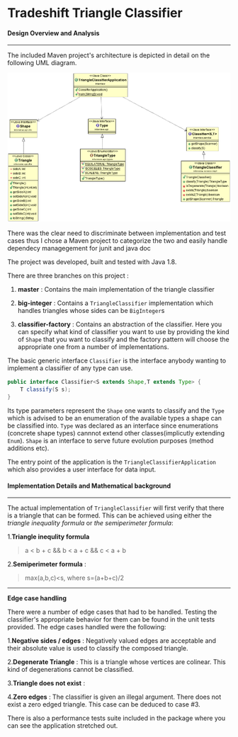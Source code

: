 # Tradeshift Triangle Classifier
#### Design Overview and Analysis
____________________________________________
The included Maven project's architecture is depicted in detail on the following UML diagram.

![alt text](https://github.com/tonyflow/tradeshift/blob/master/classifier-class-diagram.png "Class Diagram")

There was the clear need to discriminate between implementation and test cases thus I chose a Maven project to categorize the two and easily handle dependecy managegement for junit and java doc

The project was developed, built and tested with Java 1.8.

There are three branches on this project :

1. **master** : Contains the main implementation of the triangle classifier

2. **big-integer** : Contains a `TriangleClassifier` implementation which handles triangles whose sides can be `BigInteger`s

3. **classifier-factory** : Contains an abstraction of the classifier. Here you can specify what kind of classifier you want to use by providing the kind of `Shape` that you want to classify and the factory pattern will choose the appropriate one from a number of implementations.


The basic generic interface `Classifier` is the interface anybody wanting to implement a classifier of any type can use.

```java
public interface Classifier<S extends Shape,T extends Type> {
	T classify(S s);
}
```


Its type parameters represent the `Shape` one wants to classify and the `Type` which is advised to be an enumeration of the available types a shape can be classified into.
`Type` was declared as an interface since enumerations (concrete shape types) cannnot extend other classes(implicutly extending `Enum`).
`Shape` is an interface to serve future evolution purposes (method additions etc).

The entry point of the application is the `TriangleClassifierApplication` which also provides a user interface for data input.


#### Implementation Details and Mathematical background
____________________________________________
The actual implementation of `TriangleClassifier` will first verify that there is a triangle that can be formed. This can be achieved using either the *triangle inequality formula* or *the semiperimeter formula*:

1.**Triangle inequlity formula** 
>  a < b + c && b < a + c && c < a + b

2.**Semiperimeter formula** : 
> max(a,b,c)<s, where s=(a+b+c)/2


_________________________________
**Edge case handling**

There were a number of edge cases that had to be handled. Testing the classifier's appropriate behavior for them can be found in the unit tests provided.
The edge cases handled were the following: 

1.**Negative sides / edges** : Negatively valued edges are acceptable and their absolute value is used to classify the composed triangle.

2.**Degenerate Triangle** : This is a triangle whose vertices are colinear. This kind of degenerations cannot be classified.

3.**Triangle does not exist** : 

4.**Zero edges** : The classifier is given an illegal argument. There does not exist a zero edged triangle. This case can be deduced to case \#3.

There is also a performance tests suite included in the package where you can see the application stretched out.